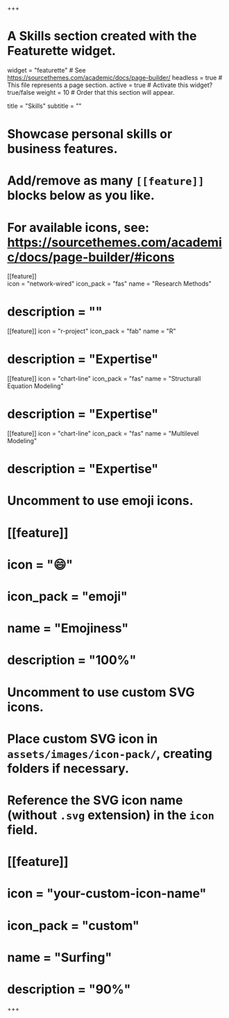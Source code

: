 +++
# A Skills section created with the Featurette widget.
widget = "featurette"  # See https://sourcethemes.com/academic/docs/page-builder/
headless = true  # This file represents a page section.
active = true  # Activate this widget? true/false
weight = 10  # Order that this section will appear.

title = "Skills"
subtitle = ""

# Showcase personal skills or business features.
# 
# Add/remove as many `[[feature]]` blocks below as you like.
# 
# For available icons, see: https://sourcethemes.com/academic/docs/page-builder/#icons

[[feature]]  
  icon = "network-wired"
  icon_pack = "fas"
  name = "Research Methods"
#  description = ""

[[feature]]
  icon = "r-project"
  icon_pack = "fab"
  name = "R"
#  description = "Expertise"
  
[[feature]]
  icon = "chart-line"
  icon_pack = "fas"
  name = "Structurall Equation Modeling"
#  description = "Expertise"  

[[feature]]
  icon = "chart-line"
  icon_pack = "fas"
  name = "Multilevel Modeling"
#  description = "Expertise"  

# Uncomment to use emoji icons.
# [[feature]]
#  icon = ":smile:"
#  icon_pack = "emoji"
#  name = "Emojiness"
#  description = "100%"  

# Uncomment to use custom SVG icons.
# Place custom SVG icon in `assets/images/icon-pack/`, creating folders if necessary.
# Reference the SVG icon name (without `.svg` extension) in the `icon` field.
# [[feature]]
#  icon = "your-custom-icon-name"
#  icon_pack = "custom"
#  name = "Surfing"
#  description = "90%"

+++
